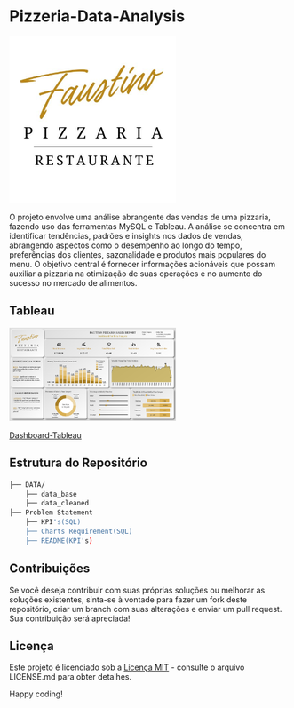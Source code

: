 # Pizzeria-Data-Analysis

<img src="./images/logo.jpg" width="300" >

O projeto envolve uma análise abrangente das vendas de uma pizzaria, fazendo uso das ferramentas MySQL e Tableau. A análise se concentra em identificar tendências, padrões e insights nos dados de vendas, abrangendo aspectos como o desempenho ao longo do tempo, preferências dos clientes, sazonalidade e produtos mais populares do menu. O objetivo central é fornecer informações acionáveis que possam auxiliar a pizzaria na otimização de suas operações e no aumento do sucesso no mercado de alimentos.

## Tableau

<img src="./images/DASHBOARD.png" width="300"> 

[Dashboard-Tableau](https://public.tableau.com/app/profile/vin.cius.braga.matta/viz/Pizzeria_Analysis/Painel1#1) 

## Estrutura do Repositório

```bash
├── DATA/
    ├── data_base
    ├── data_cleaned
├── Problem Statement
    ├── KPI's(SQL)
    ├── Charts Requirement(SQL)
    ├── README(KPI's)
```

## Contribuições

Se você deseja contribuir com suas próprias soluções ou melhorar as soluções existentes, sinta-se à vontade para fazer um fork deste repositório, criar um branch com suas alterações e enviar um pull request. Sua contribuição será apreciada!

## Licença

Este projeto é licenciado sob a [Licença MIT](LICENSE.md) - consulte o arquivo LICENSE.md para obter detalhes.

Happy coding!
